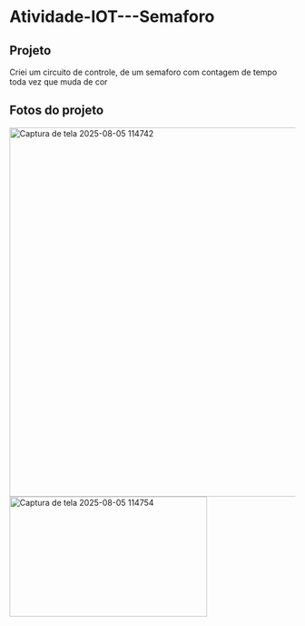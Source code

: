 ﻿# Atividade-IOT---Semaforo
 
## Projeto
Criei um circuito de controle, de um semaforo com contagem de tempo toda vez que muda de cor

## Fotos do projeto
<img width="1188" height="649" alt="Captura de tela 2025-08-05 114742" src="https://github.com/user-attachments/assets/e7ff9ff9-8211-4cb0-9141-907dae770626" />

<img width="348" height="211" alt="Captura de tela 2025-08-05 114754" src="https://github.com/user-attachments/assets/fd47ac3a-22f7-4dc6-a21e-1a932650155f" />




